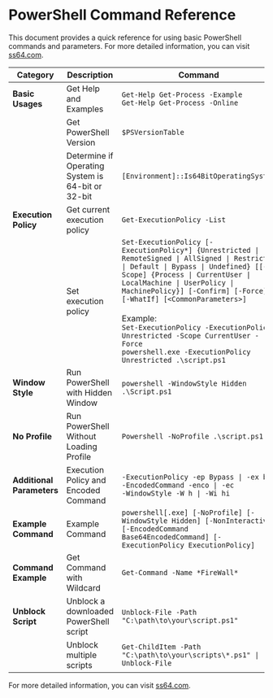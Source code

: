 # PowerShell Command Reference

This document provides a quick reference for using basic PowerShell commands and parameters. For more detailed information, you can visit [ss64.com](https://ss64.com/ps/).

| **Category**                 | **Description**                                      | **Command**                                                                                                                                                                                                                     |
|------------------------------|------------------------------------------------------|---------------------------------------------------------------------------------------------------------------------------------------------------------------------------------------------------------------------------------|
| **Basic Usages**             | Get Help and Examples                                | `Get-Help Get-Process -Example`<br>`Get-Help Get-Process -Online`                                                                                                                                                               |
|                              | Get PowerShell Version                               | `$PSVersionTable`                                                                                                                                                                                                               |
|                              | Determine if Operating System is 64-bit or 32-bit    | `[Environment]::Is64BitOperatingSystem`                                                                                                                                                                                         |
| **Execution Policy**         | Get current execution policy                         | `Get-ExecutionPolicy -List`                                                                                                                                                                                                     |
|                              | Set execution policy                                 | `Set-ExecutionPolicy [-ExecutionPolicy*] {Unrestricted \| RemoteSigned \| AllSigned \| Restricted \| Default \| Bypass \| Undefined} [[-Scope] {Process \| CurrentUser \| LocalMachine \| UserPolicy \| MachinePolicy}] [-Confirm] [-Force] [-WhatIf] [<CommonParameters>]`<br><br>Example:<br>`Set-ExecutionPolicy -ExecutionPolicy Unrestricted -Scope CurrentUser -Force`<br>`powershell.exe -ExecutionPolicy Unrestricted .\script.ps1`  |
| **Window Style**             | Run PowerShell with Hidden Window                    | `powershell -WindowStyle Hidden .\Script.ps1`                                                                                                                                                                                   |
| **No Profile**               | Run PowerShell Without Loading Profile               | `Powershell -NoProfile .\script.ps1`                                                                                                                                                                                            |
| **Additional Parameters**    | Execution Policy and Encoded Command                 | `-ExecutionPolicy -ep Bypass \| -ex by`<br>`-EncodedCommand -enco \| -ec`<br>`-WindowStyle -W h \| -Wi hi`                                                                                                                                           |
| **Example Command**          | Example Command                                      | `powershell[.exe] [-NoProfile] [-WindowStyle Hidden] [-NonInteractive] [-EncodedCommand Base64EncodedCommand] [-ExecutionPolicy ExecutionPolicy]`                                                                               |
| **Command Example**          | Get Command with Wildcard                            | `Get-Command -Name *FireWall*`                                                                                                                                                                                                  |
| **Unblock Script**           | Unblock a downloaded PowerShell script               | `Unblock-File -Path "C:\path\to\your\script.ps1"`                                                                                                                                                                               |
|                              | Unblock multiple scripts                             | `Get-ChildItem -Path "C:\path\to\your\scripts\*.ps1" \| Unblock-File`                                                                                                                                                              |

For more detailed information, you can visit [ss64.com](https://ss64.com/ps/).
